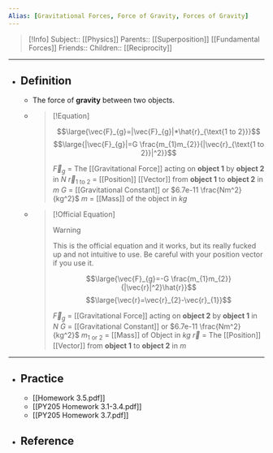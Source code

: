 ```yaml
---
Alias: [Gravitational Forces, Force of Gravity, Forces of Gravity]
---
```

> [!Info]
> Subject:: [[Physics]]
> Parents:: [[Superposition]] [[Fundamental Forces]]
> Friends:: 
> Children:: [[Reciprocity]]
---
- ## Definition
	- The force of **gravity** between two objects.
	- > [!Equation]
	  > 
	  > $$\large{\vec{F}_{g}=|\vec{F}_{g}|*\hat{r}_{\text{1 to 2}}}$$
	  > $$\large{|\vec{F}_{g}|=G \frac{m_{1}m_{2}}{|\vec{r}_{\text{1 to 2}}|^2}}$$
	  > 
	  > $\vec{F}_{g}$ = The [[Gravitational Force]] acting on **object 1** by **object 2** in $N$
	  > $\vec{r}_{\text{1 to 2}}$ = [[Position]] [[Vector]] from **object 1** to **object 2** in $m$
	  > $G$ = [[Gravitational Constant]] or $6.7e-11  \frac{Nm^2}{kg^2}$
	  > $m$ = [[Mass]] of the object in $kg$
	  
	- > [!Official Equation]
	  > > [!Warning]
	  > > This is the official equation and it works, but its really fucked up and not intuitive to use. Be careful with your position vector if you use it.
	  >
	  > $$\large{\vec{F}_{g}=-G \frac{m_{1}m_{2}}{|\vec{r}|^2}\hat{r}}$$
	  > $$\large{\vec{r}=\vec{r}_{2}-\vec{r}_{1}}$$
	  > 
	  > $\vec{F}_{g}$ = [[Gravitational Force]] acting on **object 2** by **object 1** in $N$
	  > $G$ = [[Gravitational Constant]] or $6.7e-11  \frac{Nm^2}{kg^2}$
	  > $m_{\text{1 or 2}}$ = [[Mass]] of Object in $kg$
	  > $\vec{r}$ = The [[Position]] [[Vector]] from **object 1** to **object 2** in $m$
---
- ## Practice
	- [[Homework 3.5.pdf]]
	- [[PY205 Homework 3.1-3.4.pdf]]
	- [[PY205 Homework 3.7.pdf]]
- ## Reference